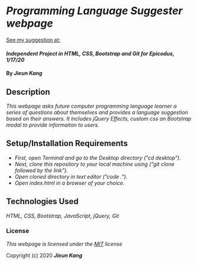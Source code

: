 # _Programming Language Suggester webpage_
[See my suggestion at:](https://jieunkang-101.github.io/programming-language-suggester-webpage)

#### _Independent Project in HTML, CSS, Bootstrap and Git for Epicodus, 1/17/20_

#### By _**Jieun Kang**_

## Description

_This webpage asks future computer programming language learner a series of questions about themselves and provides a language suggestion based on their answers. It includes jQuery Effects, custom css an Bootstrap modal to provide informaiton to users._

## Setup/Installation Requirements

* _First, open Terminal and go to the Desktop directory ("cd desktop")._
* _Next, clone this repository to your local machine using ("git clone followed by the link")._
* _Open cloned directory in text editor ("code .")._
* _Open index.html in a browser of your choice._

## Technologies Used

_HTML, CSS, Bootstrap, JavaScript, jQuery, Git_

### License

*This webpage is licensed under the [MIT](https://en.wikipedia.org/wiki/MIT_License) license*

Copyright (c) 2020 **_Jieun Kang_**